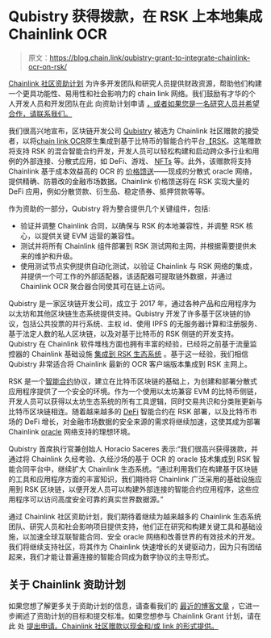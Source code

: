 # Qubistry 获得拨款，在 RSK 上本地集成 Chainlink OCR

> 原文：<https://blog.chain.link/qubistry-grant-to-integrate-chainlink-ocr-on-rsk/>

[Chainlink 社区资助计划](https://blog.chain.link/introducing-the-chainlink-community-grant-program/) 为许多开发团队和研究人员提供财政资源，帮助他们构建一个更具功能性、易用性和社会影响力的 chain link 网络。我们鼓励有才华的个人开发人员和开发团队在此 向资助计划申请 [，或者如果您是一名研究人员并希望合作，请联系我们。](https://chainlinkgrants.typeform.com/to/efEbsq)

我们很高兴地宣布，区块链开发公司 [Qubistry](https://www.qubistry.co/) 被选为 Chainlink 社区赠款的接受者，以将[chain link OCR](https://blog.chain.link/off-chain-reporting-live-on-mainnet/)原生集成到基于比特币的智能合约平台[【RSK](https://www.rsk.co/)。这笔赠款将支持 RSK 的混合智能合约开发，开发人员可以轻松构建和启动跨众多行业和用例的外部连接、分散式应用，如 DeFi、游戏、 [NFTs](https://chain.link/education/nfts) 等。此外，该赠款将支持 Chainlink 基于成本效益高的 OCR 的 [价格馈送](https://data.chain.link/)——现成的分散式 oracle 网络，提供精确、防篡改的金融市场数据。Chainlink 价格馈送将在 RSK 实现大量的 DeFi 应用，例如分散贷款、衍生品、稳定债券、抵押贷款等等。

作为资助的一部分，Qubistry 将为整合提供几个关键组件，包括:

*   验证并调整 Chainlink 合同，以确保与 RSK 的本地兼容性，并调整 RSK 核心，以提供关键 EVM 运营的兼容性。
*   测试并将所有 Chainlink 组件部署到 RSK 测试网和主网，并根据需要提供未来的维护和升级。
*   使用测试节点实例提供自动化测试，以验证 Chainlink 与 RSK 网络的集成，并提供一个可工作的外部适配器，该适配器可提取链外数据，并通过 Chainlink OCR 聚合器合同使其可在链上访问。

Qubistry 是一家区块链开发公司，成立于 2017 年，通过各种产品和应用程序为以太坊和其他区块链生态系统提供支持。Qubistry 开发了许多基于区块链的协议，包括公共投票的并行系统、主权 id、使用 IPFS 的无服务器计算和注册服务、基于法定人数的私人区块链，以及对基于比特币的 RSK 侧链的开发支持。Qubistry 在 Chainlink 软件堆栈方面也拥有丰富的经验，已经将之前基于流量监控器的 Chainlink 基础设施 [集成到 RSK 生态系统](https://www.youtube.com/watch?v=DgPfPjfJ9Tw) 。基于这一经验，我们相信 Qubistry 非常适合将 Chainlink 最新的 OCR 客户端版本集成到 RSK 主网上。

RSK 是一个[智能合约](https://chain.link/education/smart-contracts)协议，建立在比特币区块链的基础上，为创建和部署分散式应用程序提供了一个安全的环境。作为一个使用以太坊兼容 EVM 的比特币侧链，开发人员可以获得以太坊生态系统的所有工具逻辑，同时交易共识和分类账更新与比特币区块链相连。随着越来越多的 [DeFi](https://chain.link/education/defi) 智能合约在 RSK 部署，以及比特币市场的 DeFi 增长，对金融市场数据的安全来源的需求将继续加速，这使其成为部署 Chainlink [oracle](https://chain.link/education/blockchain-oracles) 网络支持的理想环境。

Qubistry 首席执行官兼创始人 Horacio Saceres 表示:“我们很高兴获得拨款，并通过将 Chainlink 久经考验、久经沙场的基于 OCR 的 oracle 技术集成到 RSK 智能合同平台中，继续扩大 Chainlink 生态系统。“通过利用我们在构建基于区块链的工具和应用程序方面的丰富知识，我们期待将 Chainlink 广泛采用的基础设施应用到 RSK 区块链，以便开发人员可以构建外部连接的智能合约应用程序，这些应用程序可以访问高度安全可靠的真实世界数据源。”

通过 Chainlink 社区资助计划，我们期待着继续为越来越多的 Chainlink 生态系统团队、研究人员和社会影响项目提供支持，他们正在研究和构建关键工具和基础设施，以加速全球互联智能合同、安全 oracle 网络和改善世界的有效技术的开发。我们将继续支持社区，将其作为 Chainlink 快速增长的关键驱动力，因为只有团结起来，我们才能让普遍连接的智能合同成为数字协议的主导形式。

## 关于 Chainlink 资助计划

如果您想了解更多关于资助计划的信息，请查看我们的 [最近的博客文章](https://blog.chain.link/introducing-the-chainlink-community-grant-program/) ，它进一步阐述了资助计划的目标和提交标准。如果您想参与 Chainlink Grant 计划，请在此 处 [提出申请。Chainlink 社区赠款以现金和/或 link 的形式提供。](https://chainlinkgrants.typeform.com/to/efEbsq)
